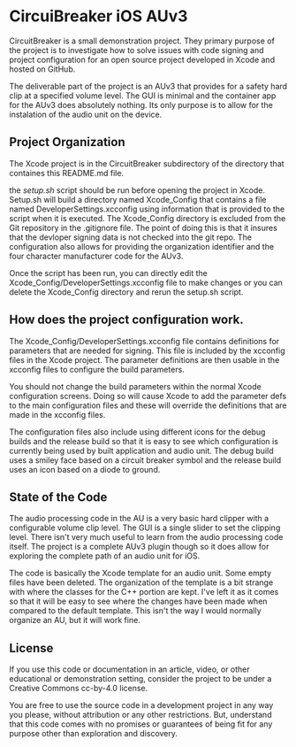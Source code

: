 # CircuiBreaker iOS AUv3

CircuitBreaker is a small demonstration project. They primary purpose of the project is to investigate how to solve issues with code signing and project configuration for an open source project developed in Xcode and hosted on GitHub.

The deliverable part of the project is an AUv3 that provides for a safety hard clip at a specified volume level. The GUI is minimal and the container app for the AUv3 does absolutely nothing. Its only purpose is to allow for the instalation of the audio unit on the device.

## Project Organization 

The Xcode project is in the CircuitBreaker subdirectory of the directory that containes this README.md file.

the *setup.sh* script should be run before opening the project in Xcode. Setup.sh will build a directory named Xcode_Config that contains a file named DeveloperSettings.xcconfig using information that is provided to the script when it is executed. The Xcode_Config directory is excluded from the Git repository in the .gitignore file. The point of doing this is that it insures that the devloper signing data is not checked into the git repo. The configuration also allows for providing the organization identifier and the four character manufacturer code for the AUv3.

Once the script has been run, you can directly edit the Xcode_Config/DeveloperSettings.xcconfig file to make changes or you can delete the Xcode_Config directory and rerun the setup.sh script.

## How does the project configuration work.
The Xcode_Config/DeveloperSettings.xcconfig file contains definitions for parameters that are needed for signing. This file is included by the xcconfig files in the Xcode project. The parameter definitions are then usable in the xcconfig files to configure the build parameters.

You should not change the build parameters within the normal Xcode configuration screens. Doing so will cause Xcode to add the parameter defs to the main configuration files and these will override the definitions that are made in the xcconfig files.

The configuration files also include using different icons for the debug builds and the release build so that it is easy to see which configuration is currently being used by built application and audio unit. The debug build uses a smiley face based on a circuit breaker symbol and the release build uses an icon based on a diode to ground.

## State of the Code

The audio processing code in the AU is a very basic hard clipper with a configurable volume clip level. The GUI is a single slider to set the clipping level. There isn't very much useful to learn from the audio processing code itself. The project is a complete AUv3 plugin though so it does allow for exploring the complete path of an audio unit for iOS.

The code is basically the Xcode template for an audio unit. Some empty files have been deleted. The organization of the template is a bit strange with where the classes for the C++ portion are kept. I've left it as it comes so that it will be easy to see where the changes have been made when compared to the default template. This isn't the way I would normally organize an AU, but it will work fine.


## License
If you use this code or documentation in an article, video, or other educational or demonstration setting, consider the project to be under a Creative Commons cc-by-4.0 license.

You are free to use the source code in a development project in any way you please, without attribution or any other restrictions. But, understand that this code comes with no promises or guarantees of being fit for any purpose other than exploration and discovery.
